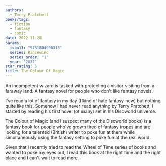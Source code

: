 ```yaml
---
authors:
  - Terry Pratchett
books/tags:
  - fiction
  - fantasy
  - comic
date: 2022-11-28
params:
  isbn13: "9781804990315"
  series: Rincewind
  series_order: "1"
  year: "2022"
star_rating: 5
title: The Colour Of Magic
---
```


An incompetent wizard is tasked with protecting a visitor visiting from a faraway land. A fantasy novel for people who don't like fantasy novels.

<!--more-->

I've read a lot of fantasy in my day (I kind of hate fantasy now) but nothing quite like this. Somehow I had never read anything by Terry Pratchett, I started by reading his first novel (of many) set in his Discworld universe.

The Colour of Magic (and I suspect many of the Discworld books) is a fantasy book for people who've grown tired of fantasy tropes and are looking for a talented (British) writer to poke fun at them while simultaneously using the fantasy setting to poke fun at the real world.

Given that I recently tried to read the Wheel of Time series of books and wanted to poke my eyes out, I read this book at the right time and the right place and I can't wait to read more.
